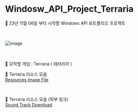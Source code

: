# Windosw_API_Project_Terraria

:mega: 23년 11월 06일 부터 시작할 Windows API 포트폴리오 프로젝트 <br>
<br>
<br>


![image](https://github.com/Gilssom/Windosw_API_Project_Terraria/assets/83547233/e075b526-d412-4524-ae55-16f6d6dcb2e4) <br>
<br>
<br>


:evergreen_tree: 모작할 게임 : Terraria ( 테라리아 )

:bookmark_tabs: Terraria 리소스 모음 <br>
[Resources Image File](https://github.com/Gilssom/Windosw_API_Project_Terraria/tree/main/Resources/Image) <br>

<br>

:bookmark_tabs: Terraria 리소스 모음 (외부 링크) <br> 
[Sound Track Download](https://downloads.khinsider.com/game-soundtracks/album/terraria-complete-soundtrack) <br>
